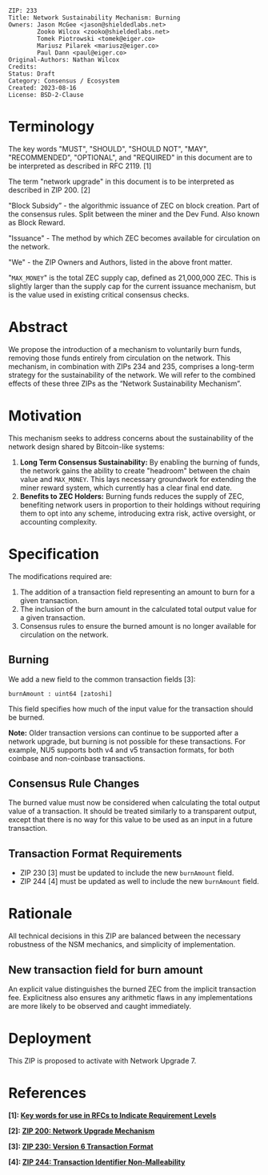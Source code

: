```
ZIP: 233
Title: Network Sustainability Mechanism: Burning
Owners: Jason McGee <jason@shieldedlabs.net>
        Zooko Wilcox <zooko@shieldedlabs.net>
        Tomek Piotrowski <tomek@eiger.co>
        Mariusz Pilarek <mariusz@eiger.co>
        Paul Dann <paul@eiger.co>
Original-Authors: Nathan Wilcox
Credits:
Status: Draft
Category: Consensus / Ecosystem
Created: 2023-08-16
License: BSD-2-Clause
```

# Terminology

The key words "MUST", "SHOULD", "SHOULD NOT", "MAY", "RECOMMENDED", "OPTIONAL",
and "REQUIRED" in this document are to be interpreted as described in RFC 2119.
[1]

The term "network upgrade" in this document is to be interpreted as described in
ZIP 200. [2]

"Block Subsidy” - the algorithmic issuance of ZEC on block creation. Part of the
consensus rules. Split between the miner and the Dev Fund. Also known as Block
Reward.

"Issuance" - The method by which ZEC becomes available for circulation on the
network.

"We" - the ZIP Owners and Authors, listed in the above front matter.

"`MAX_MONEY`" is the total ZEC supply cap, defined as 21,000,000 ZEC. This is
slightly larger than the supply cap for the current issuance mechanism, but is
the value used in existing critical consensus checks.

# Abstract

We propose the introduction of a mechanism to voluntarily burn funds, removing
those funds entirely from circulation on the network. This mechanism, in
combination with ZIPs 234 and 235, comprises a long-term strategy for the
sustainability of the network. We will refer to the combined effects of these
three ZIPs as the “Network Sustainability Mechanism”.

# Motivation

This mechanism seeks to address concerns about the sustainability of the network
design shared by Bitcoin-like systems:

1. **Long Term Consensus Sustainability:** By enabling the burning of funds, the
   network gains the ability to create "headroom" between the chain value and
   `MAX_MONEY`. This lays necessary groundwork for extending the miner reward
   system, which currently has a clear final end date.
2. **Benefits to ZEC Holders:** Burning funds reduces the supply of ZEC,
   benefiting network users in proportion to their holdings without requiring
   them to opt into any scheme, introducing extra risk, active oversight, or
   accounting complexity.

# Specification

The modifications required are:

1. The addition of a transaction field representing an amount to burn for a
   given transaction.
2. The inclusion of the burn amount in the calculated total output value for a
   given transaction.
3. Consensus rules to ensure the burned amount is no longer available for
   circulation on the network.

## Burning

We add a new field to the common transaction fields [3]:

    burnAmount : uint64 [zatoshi]

This field specifies how much of the input value for the transaction should be
burned.

**Note:** Older transaction versions can continue to be supported after a
network upgrade, but burning is not possible for these transactions. For
example, NU5 supports both v4 and v5 transaction formats, for both coinbase and
non-coinbase transactions.

## Consensus Rule Changes

The burned value must now be considered when calculating the total output value
of a transaction. It should be treated similarly to a transparent output,
except that there is no way for this value to be used as an input in a future
transaction.

## Transaction Format Requirements

* ZIP 230 [3] must be updated to include the new `burnAmount` field.
* ZIP 244 [4] must be updated as well to include the new `burnAmount` field.

# Rationale

All technical decisions in this ZIP are balanced between the necessary
robustness of the NSM mechanics, and simplicity of implementation.

## New transaction field for burn amount

An explicit value distinguishes the burned ZEC from the implicit transaction
fee. Explicitness also ensures any arithmetic flaws in any implementations are
more likely to be observed and caught immediately.

# Deployment

This ZIP is proposed to activate with Network Upgrade 7.

# References

**[1]: [Key words for use in RFCs to Indicate Requirement
Levels](https://www.rfc-editor.org/rfc/rfc2119.html)**

**[2]: [ZIP 200: Network Upgrade Mechanism](zip-0200.rst)**

**[3]: [ZIP 230: Version 6 Transaction Format](zip-0230.rst)**

**[4]: [ZIP 244: Transaction Identifier Non-Malleability](zip-0244.rst)**
